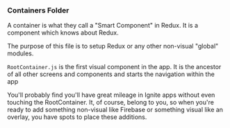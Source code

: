 ### Containers Folder

A container is what they call a "Smart Component" in Redux. It is a component
which knows about Redux.

The purpose of this file is to setup Redux or any other non-visual "global" modules.

`RootContainer.js` is the first visual component in the app. It is the ancestor of all other screens and components and starts the navigation within the app

You'll probably find you'll have great mileage in Ignite apps without even touching the RootContainer. It, of course, belong to you, so when you're ready to add something non-visual like Firebase or something visual like an overlay, you have spots to place these additions.
